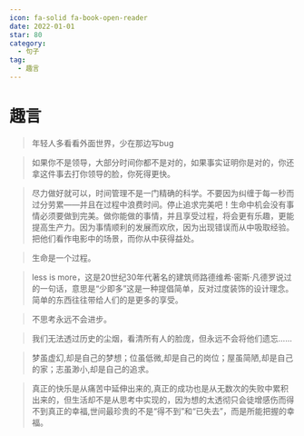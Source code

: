 ```yaml
---
icon: fa-solid fa-book-open-reader
date: 2022-01-01
star: 80
category:
  - 句子
tag:
  - 趣言
---
```


# 趣言

> 年轻人多看看外面世界，少在那边写bug

> 如果你不是领导，大部分时间你都不是对的，如果事实证明你是对的，你还拿这件事去打你领导的脸，你死得更快。

> 尽力做好就可以，时间管理不是一门精确的科学。不要因为纠缠于每一秒而过分劳累——并且在过程中浪费时间。停止追求完美吧！生命中机会没有事情必须要做到完美。做你能做的事情，并且享受过程，将会更有乐趣，更能提高生产力。因为事情顺利的发展而欢欣，因为出现错误而从中吸取经验。把他们看作电影中的场景，而你从中获得益处。

> 生命是一个过程。

> less is more，这是20世纪30年代著名的建筑师路德维希·密斯·凡德罗说过的一句话，意思是“少即多”这是一种提倡简单，反对过度装饰的设计理念。简单的东西往往带给人们的是更多的享受。

> 不思考永远不会进步。

> 我们无法透过历史的尘烟，看清所有人的脸庞，但永远不会将他们遗忘......

> 梦虽虚幻,却是自己的梦想；位虽低微,却是自己的岗位；屋虽简陋,却是自己的家；志虽渺小,却是自己的追求。

> 真正的快乐是从痛苦中延伸出来的,真正的成功也是从无数次的失败中累积出来的，但生活却不是从思考中实现的，因为想的太透彻只会徒增感伤而得不到真正的幸福,世间最珍贵的不是“得不到”和“已失去”，而是所能把握的幸福。


